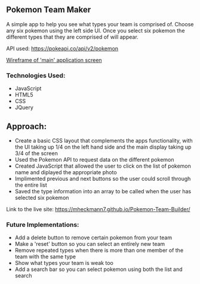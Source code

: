 ## Pokemon Team Maker 

A simple app to help you see what types your team is comprised of. Choose any six pokemon using the left side UI. Once you select six pokemon the different types that they are comprised of will appear. 

API used: https://pokeapi.co/api/v2/pokemon 

[Wireframe of 'main' application screen](https://i.imgur.com/ymGelkh.png)

### Technologies Used: 
- JavaScript 
- HTML5
- CSS 
- JQuery 

## Approach: 
- Create a basic CSS layout that complements the apps functionality, with the UI taking up 1/4 on the left hand side and the main display taking up 3/4 of the screen 
- Used the Pokemon API to request data on the different pokemon 
- Created JavaScript that allowed the user to click on the list of pokemon name and diplayed the appropriate photo
- Implimented previous and next buttons so the user could scroll through the entire list
- Saved the type information into an array to be called when the user has selected six pokemon 

Link to the live site: https://mheckmann7.github.io/Pokemon-Team-Builder/

### Future Implementations: 
- Add a delete button to remove certain pokemon from your team 
- Make a 'reset' button so you can select an entirely new team
- Remove repeated types when there is more than one member of the team with the same type
- Show what types your team is weak too 
- Add a search bar so you can select pokemon using both the list and search